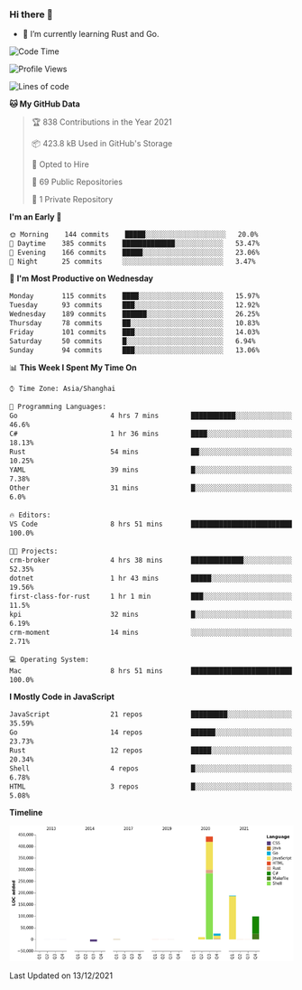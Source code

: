 ### Hi there 👋

- 🌱 I’m currently learning Rust and Go.

<!--START_SECTION:waka-->
![Code Time](http://img.shields.io/badge/Code%20Time-17%20hrs%2015%20mins-blue)

![Profile Views](http://img.shields.io/badge/Profile%20Views-2-blue)

![Lines of code](https://img.shields.io/badge/From%20Hello%20World%20I%27ve%20Written-758%20Thousand%20lines%20of%20code-blue)

**🐱 My GitHub Data** 

> 🏆 838 Contributions in the Year 2021
 > 
> 📦 423.8 kB Used in GitHub's Storage 
 > 
> 💼 Opted to Hire
 > 
> 📜 69 Public Repositories 
 > 
> 🔑 1 Private Repository 
 > 
**I'm an Early 🐤** 

```text
🌞 Morning    144 commits    █████░░░░░░░░░░░░░░░░░░░░   20.0% 
🌆 Daytime    385 commits    █████████████░░░░░░░░░░░░   53.47% 
🌃 Evening    166 commits    █████░░░░░░░░░░░░░░░░░░░░   23.06% 
🌙 Night      25 commits     ░░░░░░░░░░░░░░░░░░░░░░░░░   3.47%

```
📅 **I'm Most Productive on Wednesday** 

```text
Monday       115 commits    ████░░░░░░░░░░░░░░░░░░░░░   15.97% 
Tuesday      93 commits     ███░░░░░░░░░░░░░░░░░░░░░░   12.92% 
Wednesday    189 commits    ██████░░░░░░░░░░░░░░░░░░░   26.25% 
Thursday     78 commits     ██░░░░░░░░░░░░░░░░░░░░░░░   10.83% 
Friday       101 commits    ███░░░░░░░░░░░░░░░░░░░░░░   14.03% 
Saturday     50 commits     █░░░░░░░░░░░░░░░░░░░░░░░░   6.94% 
Sunday       94 commits     ███░░░░░░░░░░░░░░░░░░░░░░   13.06%

```


📊 **This Week I Spent My Time On** 

```text
⌚︎ Time Zone: Asia/Shanghai

💬 Programming Languages: 
Go                       4 hrs 7 mins        ███████████░░░░░░░░░░░░░░   46.6% 
C#                       1 hr 36 mins        ████░░░░░░░░░░░░░░░░░░░░░   18.13% 
Rust                     54 mins             ██░░░░░░░░░░░░░░░░░░░░░░░   10.25% 
YAML                     39 mins             █░░░░░░░░░░░░░░░░░░░░░░░░   7.38% 
Other                    31 mins             █░░░░░░░░░░░░░░░░░░░░░░░░   6.0%

🔥 Editors: 
VS Code                  8 hrs 51 mins       █████████████████████████   100.0%

🐱‍💻 Projects: 
crm-broker               4 hrs 38 mins       █████████████░░░░░░░░░░░░   52.35% 
dotnet                   1 hr 43 mins        █████░░░░░░░░░░░░░░░░░░░░   19.56% 
first-class-for-rust     1 hr 1 min          ███░░░░░░░░░░░░░░░░░░░░░░   11.5% 
kpi                      32 mins             █░░░░░░░░░░░░░░░░░░░░░░░░   6.19% 
crm-moment               14 mins             ░░░░░░░░░░░░░░░░░░░░░░░░░   2.71%

💻 Operating System: 
Mac                      8 hrs 51 mins       █████████████████████████   100.0%

```

**I Mostly Code in JavaScript** 

```text
JavaScript               21 repos            █████████░░░░░░░░░░░░░░░░   35.59% 
Go                       14 repos            ██████░░░░░░░░░░░░░░░░░░░   23.73% 
Rust                     12 repos            █████░░░░░░░░░░░░░░░░░░░░   20.34% 
Shell                    4 repos             █░░░░░░░░░░░░░░░░░░░░░░░░   6.78% 
HTML                     3 repos             █░░░░░░░░░░░░░░░░░░░░░░░░   5.08%

```


**Timeline**

![Chart not found](https://raw.githubusercontent.com/elton/elton/main/charts/bar_graph.png) 


 Last Updated on 13/12/2021
<!--END_SECTION:waka-->

<!--
**elton/elton** is a ✨ _special_ ✨ repository because its `README.md` (this file) appears on your GitHub profile.

Here are some ideas to get you started:

- 🔭 I’m currently working on ...
- 🌱 I’m currently learning ...
- 👯 I’m looking to collaborate on ...
- 🤔 I’m looking for help with ...
- 💬 Ask me about ...
- 📫 How to reach me: ...
- 😄 Pronouns: ...
- ⚡ Fun fact: ...
-->
